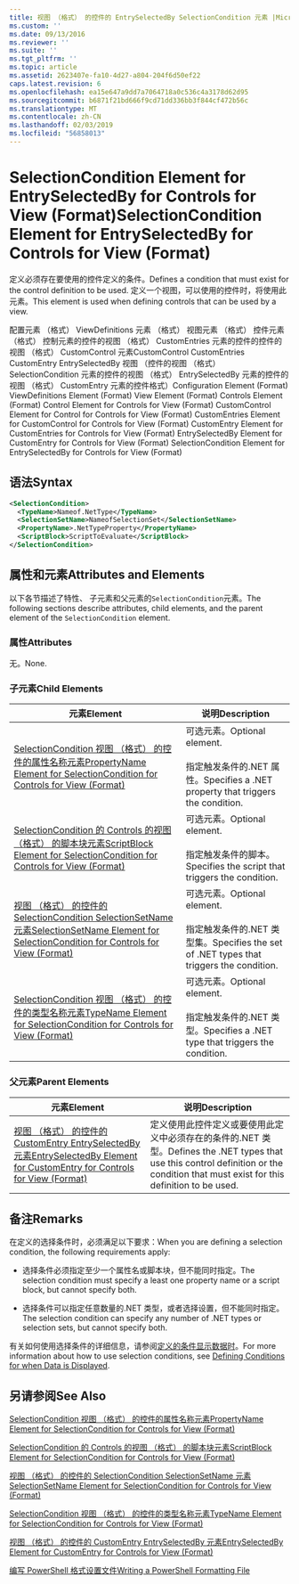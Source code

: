 ```yaml
---
title: 视图 （格式） 的控件的 EntrySelectedBy SelectionCondition 元素 |Microsoft Docs
ms.custom: ''
ms.date: 09/13/2016
ms.reviewer: ''
ms.suite: ''
ms.tgt_pltfrm: ''
ms.topic: article
ms.assetid: 2623407e-fa10-4d27-a804-204f6d50ef22
caps.latest.revision: 6
ms.openlocfilehash: ea15e647a9dd7a7064718a0c536c4a3178d62d95
ms.sourcegitcommit: b6871f21bd666f9cd71dd336bb3f844cf472b56c
ms.translationtype: MT
ms.contentlocale: zh-CN
ms.lasthandoff: 02/03/2019
ms.locfileid: "56858013"
---
```

# <a name="selectioncondition-element-for-entryselectedby-for-controls-for-view-format"></a><span data-ttu-id="77e10-102">SelectionCondition Element for EntrySelectedBy for Controls for View (Format)</span><span class="sxs-lookup"><span data-stu-id="77e10-102">SelectionCondition Element for EntrySelectedBy for Controls for View (Format)</span></span>

<span data-ttu-id="77e10-103">定义必须存在要使用的控件定义的条件。</span><span class="sxs-lookup"><span data-stu-id="77e10-103">Defines a condition that must exist for the control definition to be used.</span></span> <span data-ttu-id="77e10-104">定义一个视图，可以使用的控件时，将使用此元素。</span><span class="sxs-lookup"><span data-stu-id="77e10-104">This element is used when defining controls that can be used by a view.</span></span>

<span data-ttu-id="77e10-105">配置元素 （格式） ViewDefinitions 元素 （格式） 视图元素 （格式） 控件元素 （格式） 控制元素的控件的视图 （格式） CustomEntries 元素的控件的控件的视图 （格式） CustomControl 元素CustomControl CustomEntries CustomEntry EntrySelectedBy 视图 （控件的视图 （格式） SelectionCondition 元素的控件的视图 （格式） EntrySelectedBy 元素的控件的视图 （格式） CustomEntry 元素的控件格式）</span><span class="sxs-lookup"><span data-stu-id="77e10-105">Configuration Element (Format) ViewDefinitions Element (Format) View Element (Format) Controls Element (Format) Control Element for Controls for View (Format) CustomControl Element for Control for Controls for View (Format) CustomEntries Element for CustomControl for Controls for View (Format) CustomEntry Element for CustomEntries for Controls for View (Format) EntrySelectedBy Element for CustomEntry for Controls for View (Format) SelectionCondition Element for EntrySelectedBy for Controls for View (Format)</span></span>

## <a name="syntax"></a><span data-ttu-id="77e10-106">语法</span><span class="sxs-lookup"><span data-stu-id="77e10-106">Syntax</span></span>

```xml
<SelectionCondition>
  <TypeName>Nameof.NetType</TypeName>
  <SelectionSetName>NameofSelectionSet</SelectionSetName>
  <PropertyName>.NetTypeProperty</PropertyName>
  <ScriptBlock>ScriptToEvaluate</ScriptBlock>
</SelectionCondition>
```

## <a name="attributes-and-elements"></a><span data-ttu-id="77e10-107">属性和元素</span><span class="sxs-lookup"><span data-stu-id="77e10-107">Attributes and Elements</span></span>

<span data-ttu-id="77e10-108">以下各节描述了特性、 子元素和父元素的`SelectionCondition`元素。</span><span class="sxs-lookup"><span data-stu-id="77e10-108">The following sections describe attributes, child elements, and the parent element of the `SelectionCondition` element.</span></span>

### <a name="attributes"></a><span data-ttu-id="77e10-109">属性</span><span class="sxs-lookup"><span data-stu-id="77e10-109">Attributes</span></span>

<span data-ttu-id="77e10-110">无。</span><span class="sxs-lookup"><span data-stu-id="77e10-110">None.</span></span>

### <a name="child-elements"></a><span data-ttu-id="77e10-111">子元素</span><span class="sxs-lookup"><span data-stu-id="77e10-111">Child Elements</span></span>

|<span data-ttu-id="77e10-112">元素</span><span class="sxs-lookup"><span data-stu-id="77e10-112">Element</span></span>|<span data-ttu-id="77e10-113">说明</span><span class="sxs-lookup"><span data-stu-id="77e10-113">Description</span></span>|
|-------------|-----------------|
|[<span data-ttu-id="77e10-114">SelectionCondition 视图 （格式） 的控件的属性名称元素</span><span class="sxs-lookup"><span data-stu-id="77e10-114">PropertyName Element for SelectionCondition for Controls for View (Format)</span></span>](./propertyname-element-for-selectioncondition-for-controls-for-view-format.md)|<span data-ttu-id="77e10-115">可选元素。</span><span class="sxs-lookup"><span data-stu-id="77e10-115">Optional element.</span></span><br /><br /> <span data-ttu-id="77e10-116">指定触发条件的.NET 属性。</span><span class="sxs-lookup"><span data-stu-id="77e10-116">Specifies a .NET property that triggers the condition.</span></span>|
|[<span data-ttu-id="77e10-117">SelectionCondition 的 Controls 的视图 （格式） 的脚本块元素</span><span class="sxs-lookup"><span data-stu-id="77e10-117">ScriptBlock Element for SelectionCondition for Controls for View (Format)</span></span>](./scriptblock-element-for-selectioncondition-for-controls-for-view-format.md)|<span data-ttu-id="77e10-118">可选元素。</span><span class="sxs-lookup"><span data-stu-id="77e10-118">Optional element.</span></span><br /><br /> <span data-ttu-id="77e10-119">指定触发条件的脚本。</span><span class="sxs-lookup"><span data-stu-id="77e10-119">Specifies the script that triggers the condition.</span></span>|
|[<span data-ttu-id="77e10-120">视图 （格式） 的控件的 SelectionCondition SelectionSetName 元素</span><span class="sxs-lookup"><span data-stu-id="77e10-120">SelectionSetName Element for SelectionCondition for Controls for View (Format)</span></span>](./selectionsetname-element-for-selectioncondition-for-controls-for-view-format.md)|<span data-ttu-id="77e10-121">可选元素。</span><span class="sxs-lookup"><span data-stu-id="77e10-121">Optional element.</span></span><br /><br /> <span data-ttu-id="77e10-122">指定触发条件的.NET 类型集。</span><span class="sxs-lookup"><span data-stu-id="77e10-122">Specifies the set of .NET types that triggers the condition.</span></span>|
|[<span data-ttu-id="77e10-123">SelectionCondition 视图 （格式） 的控件的类型名称元素</span><span class="sxs-lookup"><span data-stu-id="77e10-123">TypeName Element for SelectionCondition for Controls for View (Format)</span></span>](./typename-element-for-selectioncondition-for-controls-for-view-format.md)|<span data-ttu-id="77e10-124">可选元素。</span><span class="sxs-lookup"><span data-stu-id="77e10-124">Optional element.</span></span><br /><br /> <span data-ttu-id="77e10-125">指定触发条件的.NET 类型。</span><span class="sxs-lookup"><span data-stu-id="77e10-125">Specifies a .NET type that triggers the condition.</span></span>|

### <a name="parent-elements"></a><span data-ttu-id="77e10-126">父元素</span><span class="sxs-lookup"><span data-stu-id="77e10-126">Parent Elements</span></span>

|<span data-ttu-id="77e10-127">元素</span><span class="sxs-lookup"><span data-stu-id="77e10-127">Element</span></span>|<span data-ttu-id="77e10-128">说明</span><span class="sxs-lookup"><span data-stu-id="77e10-128">Description</span></span>|
|-------------|-----------------|
|[<span data-ttu-id="77e10-129">视图 （格式） 的控件的 CustomEntry EntrySelectedBy 元素</span><span class="sxs-lookup"><span data-stu-id="77e10-129">EntrySelectedBy Element for CustomEntry for Controls for View (Format)</span></span>](./entryselectedby-element-for-customentry-for-controls-for-view-format.md)|<span data-ttu-id="77e10-130">定义使用此控件定义或要使用此定义中必须存在的条件的.NET 类型。</span><span class="sxs-lookup"><span data-stu-id="77e10-130">Defines the .NET types that use this control definition or the condition that must exist for this definition to be used.</span></span>|

## <a name="remarks"></a><span data-ttu-id="77e10-131">备注</span><span class="sxs-lookup"><span data-stu-id="77e10-131">Remarks</span></span>

<span data-ttu-id="77e10-132">在定义的选择条件时，必须满足以下要求：</span><span class="sxs-lookup"><span data-stu-id="77e10-132">When you are defining a selection condition, the following requirements apply:</span></span>

- <span data-ttu-id="77e10-133">选择条件必须指定至少一个属性名或脚本块，但不能同时指定。</span><span class="sxs-lookup"><span data-stu-id="77e10-133">The selection condition must specify a least one property name or a script block, but cannot specify both.</span></span>

- <span data-ttu-id="77e10-134">选择条件可以指定任意数量的.NET 类型，或者选择设置，但不能同时指定。</span><span class="sxs-lookup"><span data-stu-id="77e10-134">The selection condition can specify any number of .NET types or selection sets, but cannot specify both.</span></span>

<span data-ttu-id="77e10-135">有关如何使用选择条件的详细信息，请参阅[定义的条件显示数据时](./defining-conditions-for-displaying-data.md)。</span><span class="sxs-lookup"><span data-stu-id="77e10-135">For more information about how to use selection conditions, see [Defining Conditions for when Data is Displayed](./defining-conditions-for-displaying-data.md).</span></span>

## <a name="see-also"></a><span data-ttu-id="77e10-136">另请参阅</span><span class="sxs-lookup"><span data-stu-id="77e10-136">See Also</span></span>

[<span data-ttu-id="77e10-137">SelectionCondition 视图 （格式） 的控件的属性名称元素</span><span class="sxs-lookup"><span data-stu-id="77e10-137">PropertyName Element for SelectionCondition for Controls for View (Format)</span></span>](./propertyname-element-for-selectioncondition-for-controls-for-view-format.md)

[<span data-ttu-id="77e10-138">SelectionCondition 的 Controls 的视图 （格式） 的脚本块元素</span><span class="sxs-lookup"><span data-stu-id="77e10-138">ScriptBlock Element for SelectionCondition for Controls for View (Format)</span></span>](./scriptblock-element-for-selectioncondition-for-controls-for-view-format.md)

[<span data-ttu-id="77e10-139">视图 （格式） 的控件的 SelectionCondition SelectionSetName 元素</span><span class="sxs-lookup"><span data-stu-id="77e10-139">SelectionSetName Element for SelectionCondition for Controls for View (Format)</span></span>](./selectionsetname-element-for-selectioncondition-for-controls-for-view-format.md)

[<span data-ttu-id="77e10-140">SelectionCondition 视图 （格式） 的控件的类型名称元素</span><span class="sxs-lookup"><span data-stu-id="77e10-140">TypeName Element for SelectionCondition for Controls for View (Format)</span></span>](./typename-element-for-selectioncondition-for-controls-for-view-format.md)

[<span data-ttu-id="77e10-141">视图 （格式） 的控件的 CustomEntry EntrySelectedBy 元素</span><span class="sxs-lookup"><span data-stu-id="77e10-141">EntrySelectedBy Element for CustomEntry for Controls for View (Format)</span></span>](./entryselectedby-element-for-customentry-for-controls-for-view-format.md)

[<span data-ttu-id="77e10-142">编写 PowerShell 格式设置文件</span><span class="sxs-lookup"><span data-stu-id="77e10-142">Writing a PowerShell Formatting File</span></span>](./writing-a-powershell-formatting-file.md)

